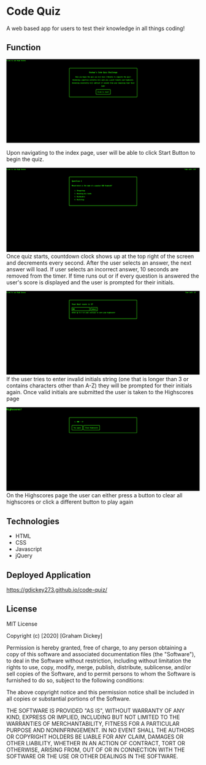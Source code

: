 # Code Quiz 
A web based app for users to test their knowledge in all things coding!

## Function
![Index home](/images/index-home-screenshot.png)

Upon navigating to the index page, user will be able to click Start Button to begin the quiz.

![Quiz start](/images/index-quiz-screenshot.png)
Once quiz starts, countdown clock shows up at the top right of the screen and decrements every second. After the user selects an answer, the next answer will load. If user selects an incorrect answer, 10 seconds are removed from the timer. If time runs out or if every question is answered the user's score is displayed and the user is prompted for their initials.

![Score card](/images/index-score-screenshot.png)
If the user tries to enter invalid initials string (one that is longer than 3 or contains characters other than A-Z) they will be prompted for their initials again. Once valid initials are submitted the user is taken to the Highscores page

![Highscores](/images/highscores-screenshot.png)
On the Highscores page the user can either press a button to clear all highscores or click a different button to play again

## Technologies
* HTML
* CSS
* Javascript
* jQuery


## Deployed Application
https://gdickey273.github.io/code-quiz/


## License
MIT License

Copyright (c) [2020] [Graham Dickey]

Permission is hereby granted, free of charge, to any person obtaining a copy
of this software and associated documentation files (the "Software"), to deal
in the Software without restriction, including without limitation the rights
to use, copy, modify, merge, publish, distribute, sublicense, and/or sell
copies of the Software, and to permit persons to whom the Software is
furnished to do so, subject to the following conditions:

The above copyright notice and this permission notice shall be included in all
copies or substantial portions of the Software.

THE SOFTWARE IS PROVIDED "AS IS", WITHOUT WARRANTY OF ANY KIND, EXPRESS OR
IMPLIED, INCLUDING BUT NOT LIMITED TO THE WARRANTIES OF MERCHANTABILITY,
FITNESS FOR A PARTICULAR PURPOSE AND NONINFRINGEMENT. IN NO EVENT SHALL THE
AUTHORS OR COPYRIGHT HOLDERS BE LIABLE FOR ANY CLAIM, DAMAGES OR OTHER
LIABILITY, WHETHER IN AN ACTION OF CONTRACT, TORT OR OTHERWISE, ARISING FROM,
OUT OF OR IN CONNECTION WITH THE SOFTWARE OR THE USE OR OTHER DEALINGS IN THE
SOFTWARE.
